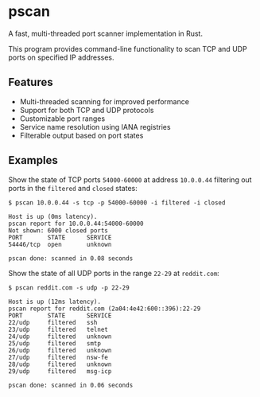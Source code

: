 # pscan

A fast, multi-threaded port scanner implementation in Rust.

This program provides command-line functionality to scan TCP and UDP ports on
specified IP addresses.

## Features

- Multi-threaded scanning for improved performance
- Support for both TCP and UDP protocols
- Customizable port ranges
- Service name resolution using IANA registries
- Filterable output based on port states

## Examples

Show the state of TCP ports `54000-60000` at address `10.0.0.44` filtering out
ports in the `filtered` and `closed` states:

```text
$ pscan 10.0.0.44 -s tcp -p 54000-60000 -i filtered -i closed

Host is up (0ms latency).
pscan report for 10.0.0.44:54000-60000
Not shown: 6000 closed ports
PORT       STATE      SERVICE
54446/tcp  open       unknown

pscan done: scanned in 0.08 seconds
```

Show the state of all UDP ports in the range `22-29` at `reddit.com`:

```text
$ pscan reddit.com -s udp -p 22-29

Host is up (12ms latency).
pscan report for reddit.com (2a04:4e42:600::396):22-29
PORT       STATE      SERVICE
22/udp     filtered   ssh
23/udp     filtered   telnet
24/udp     filtered   unknown
25/udp     filtered   smtp
26/udp     filtered   unknown
27/udp     filtered   nsw-fe
28/udp     filtered   unknown
29/udp     filtered   msg-icp

pscan done: scanned in 0.06 seconds
```
